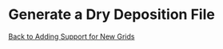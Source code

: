 # Generate a Dry Deposition File

[Back to Adding Support for New Grids](../adding-grid-support-step-by-step-guide.md)
